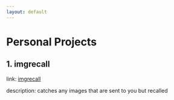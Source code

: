 ```yaml
---
layout: default
---
```


# Personal Projects

## 1. imgrecall

link: [imgrecall](https://github.com/user-74/imgrecall)

description: catches any images that are sent to you but recalled

